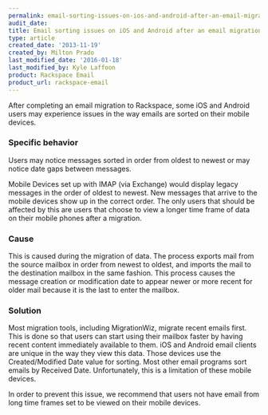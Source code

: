 ```yaml
---
permalink: email-sorting-issues-on-ios-and-android-after-an-email-migration/
audit_date:
title: Email sorting issues on iOS and Android after an email migration
type: article
created_date: '2013-11-19'
created_by: Milton Prado
last_modified_date: '2016-01-18'
last_modified_by: Kyle Laffoon
product: Rackspace Email
product_url: rackspace-email
---
```


After completing an email migration to Rackspace, some iOS and Android
users may experience issues in the way emails are sorted on their mobile
devices.

### Specific behavior

Users may notice messages sorted in order from oldest to newest or may
notice date gaps between messages.

Mobile Devices set up with IMAP (via Exchange) would display legacy
messages in the order of oldest to newest. New messages that arrive to
the mobile devices show up in the correct order. The only users that
should be affected by this are users that choose to view a longer
time frame of data on their mobile phones after a migration.

### Cause

This is caused during the migration of data. The process exports mail
from the source mailbox in order from newest to oldest, and imports the
mail to the destination mailbox in the same fashion. This process
causes the message creation or modification date to appear newer or more
recent for older mail because it is the last to enter the mailbox.

### Solution

Most migration tools, including MigrationWiz, migrate recent emails
first. This is done so that users can start using their mailbox faster
by having recent content immediately available to them. iOS and Android
email clients are unique in the way they view this data. Those devices
use the Created/Modified Date value for sorting. Most other email
programs sort emails by Received Date. Unfortunately, this is a
limitation of these mobile devices.

In order to prevent this issue, we recommend that users not have email
from long time frames set to be viewed on their mobile devices.

